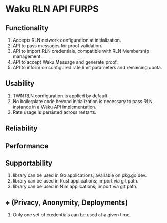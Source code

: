 # Waku RLN API FURPS

## Functionality

1. Accepts RLN network configuration at initialization.
2. API to pass messages for proof validation.
3. API to import RLN credentials, compatible with RLN Membership management.
4. API to accept Waku Message and generate proof.
5. API to inform on configured rate limit parameters and remaining quota.

## Usability

1. TWN RLN configuration is applied by default.
2. No boilerplate code beyond initialization is necessary to pass RLN instance in a Waku API implementation.
3. Rate usage is persisted across restarts.

## Reliability

## Performance

## Supportability

1. library can be used in Go applications; available on pkg.go.dev.
2. library can be used in Rust applications; import via git path.
3. library can be used in Nim applications; import via git path.

## + (Privacy, Anonymity, Deployments)

1. Only one set of credentials can be used at a given time.